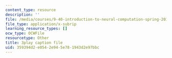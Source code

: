 ```yaml
---
content_type: resource
description: ''
file: /media/courses/9-40-introduction-to-neural-computation-spring-2018/359394d2e0542e945e781943d2e97bbc_88tKZLGOr3M.srt
file_type: application/x-subrip
learning_resource_types: []
ocw_type: OCWFile
resourcetype: Other
title: 3play caption file
uid: 359394d2-e054-2e94-5e78-1943d2e97bbc
---
```

